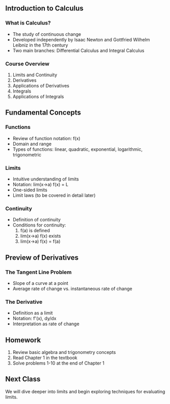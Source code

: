 
## Introduction to Calculus

### What is Calculus?
- The study of continuous change
- Developed independently by Isaac Newton and Gottfried Wilhelm Leibniz in the 17th century
- Two main branches: Differential Calculus and Integral Calculus

### Course Overview
1. Limits and Continuity
2. Derivatives
3. Applications of Derivatives
4. Integrals
5. Applications of Integrals

## Fundamental Concepts

### Functions
- Review of function notation: f(x)
- Domain and range
- Types of functions: linear, quadratic, exponential, logarithmic, trigonometric

### Limits
- Intuitive understanding of limits
- Notation: lim(x→a) f(x) = L
- One-sided limits
- Limit laws (to be covered in detail later)

### Continuity
- Definition of continuity
- Conditions for continuity:
  1. f(a) is defined
  2. lim(x→a) f(x) exists
  3. lim(x→a) f(x) = f(a)

## Preview of Derivatives

### The Tangent Line Problem
- Slope of a curve at a point
- Average rate of change vs. instantaneous rate of change

### The Derivative
- Definition as a limit
- Notation: f'(x), dy/dx
- Interpretation as rate of change

## Homework
1. Review basic algebra and trigonometry concepts
2. Read Chapter 1 in the textbook
3. Solve problems 1-10 at the end of Chapter 1

## Next Class
We will dive deeper into limits and begin exploring techniques for evaluating limits.
